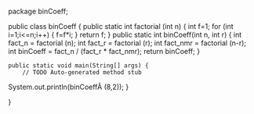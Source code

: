 package binCoeff;

public class binCoeff {
public static int factorial (int n) {
	int f=1;
	for (int i=1;i<=n;i++) {
		f=f*i;
	}
	return f;
}
public static int binCoeff(int n, int r) {
	int fact_n = factorial (n);
	int fact_r = factorial (r);
	int fact_nmr = factorial (n-r);
	int binCoeff = fact_n / (fact_r * fact_nmr);
	return binCoeff;
}
	
	public static void main(String[] args) {
		// TODO Auto-generated method stub
   System.out.println(binCoeffÂ (8,2));
	}

}
